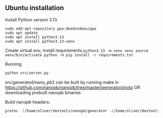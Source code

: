 ## Ubuntu installation

Install Python version 3.13
```
sudo add-apt-repository ppa:deadsnakes/ppa
sudo apt update
sudo apt install python3.13
sudo apt install python3.13-venv
```

Create virtual env, install requirements
`python3.13 -m venv venv
source venv/bin/activate
python -m pip install -r requirements.txt
`

Running
```bash
python src/server.py
```

src/generated/nano_pb2 can be built by running make in https://github.com/nanopb/nanopb/tree/master/generator/proto
OR downloading prebuilt nanopb binaries

Build nanopb headers:
```bash
protoc -I/home/oliver/devtools/nanopb/generator -I/home/oliver/devtools/nanopb/generator/proto -I/home/oliver/devtools/nanopb/generator/proto/google/protobuf -I../shared --python_out=./src/generated --pyi_out=./src/generated sample.proto nanopb.proto
```
